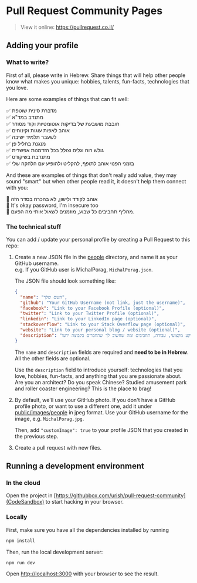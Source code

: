 # Pull Request Community Pages

> View it online: https://pullrequest.co.il/

## Adding your profile

### What to write?

First of all, please write in Hebrew. Share things that will help other people know what makes
you unique: hobbies, talents, fun-facts, technologies that you love.

Here are some examples of things that can fit well:

✅ מדברת סינית שוטפת  
✅ מתנדב במד"א  
✅ חובבת מושבעת של בדיקות אוטומטיות וקוד מסודר  
✅ אוהב לאפות עוגות וקינוחים  
✅ לשעבר תלמיד ישיבה  
✅ מנגנת בחליל פן  
✅ גולש רוח וגלים וצולל בכל הזדמנות אפשרית  
✅ מתנדבת בשיקודס  
✅ בזמני הפנוי אוהב לתופף, להקליט ולהופיע עם הלהקה שלי

And these are examples of things that don't really add value, they may sound "smart" but when
other people read it, it doesn't help them connect with you:

🚫 אוהב לקודד ולישון, לא בהכרח בסדר הזה  
🚫 It's okay password, I'm insecure too  
🚫 מחליף תחביבים כל שבוע, מוזמנים לשאול אותי מה הפעם.

### The technical stuff

You can add / update your personal profile by creating a Pull Request to this repo:

1. Create a new JSON file in the [people](people/) directory, and name it as your GitHub username.  
   e.g. If you GitHub user is MichalPorag, `MichalPorag.json`.

   The JSON file should look something like:

   ```json
   {
     "name": "השם שלך",
     "github": "Your GitHub Username (not link, just the username)",
     "facebook": "Link to your Facebook Profile (optional)",
     "twitter": "Link to your Twitter Profile (optional)",
     "linkedin": "Link to your LinkedIn page (optional)",
     "stackoverflow": "Link to your Stack Overflow page (optional)",
     "website": "Link to your personal blog / website (optional)",
     "description": "פסקה או שתיים על עצמך: רקע מקצועי, עבודה, תחביבים ומה שחשוב לך שהחברים בקבוצה ידעו"
   }
   ```

   The `name` and `description` fields are required and **need to be in Hebrew**.  
   All the other fields are optional.

   Use the `description` field to introduce yourself: technologies that you love, hobbies, fun-facts,
   and anything that you are passionate about. Are you an architect? Do you speak Chinese? Studied amusement park
   and roller coaster engineering? This is the place to brag!

2. By default, we'll use your GitHub photo. If you don't have a GitHub profile photo,
   or want to use a different one, add it under [public/images/people](public/images/people) in jpeg format.
   Use your GitHub username for the image, e.g. `MichalPorag.jpg`.

   Then, add `"customImage": true` to your profile JSON that you created in the previous step.

3. Create a pull request with new files.

## Running a development environment

### In the cloud

Open the project in [https://githubbox.com/urish/pull-request-community](CodeSandbox) to start hacking in your browser.

### Locally

First, make sure you have all the dependencies installed by running

```bash
npm install
```

Then, run the local development server:

```bash
npm run dev
```

Open [http://localhost:3000](http://localhost:3000) with your browser to see the result.
